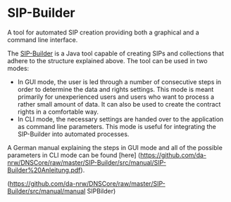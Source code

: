 SIP-Builder
===========

A tool for automated SIP creation providing both a graphical and a command line interface.

The [SIP-Builder](https://github.com/da-nrw/DNSCore/tree/master/SIP-Builder) is a Java tool capable of creating SIPs and collections that adhere to the structure explained above. The tool can be used in two modes:
* In GUI mode, the user is led through a number of consecutive steps in order to determine the data and rights settings. This mode is meant primarily for unexperienced users and users who want to process a rather small amount of data. It can also be used to create the contract rights in a comfortable way.
* In CLI mode, the necessary settings are handed over to the application as command line parameters. This mode is useful for integrating the SIP-Builder into automated processes.

A German manual explaining the steps in GUI mode and all of the possible parameters in CLI mode can be found [here] (https://github.com/da-nrw/DNSCore/raw/master/SIP-Builder/src/manual/SIP-Builder%20Anleitung.pdf).


(https://github.com/da-nrw/DNSCore/raw/master/SIP-Builder/src/manual/manual SIPBilder)
